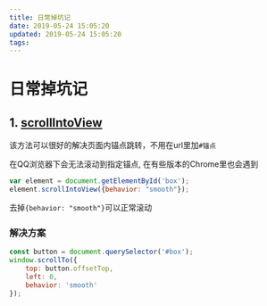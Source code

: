 ```yaml
---
title: 日常掉坑记
date: 2019-05-24 15:05:20
updated: 2019-05-24 15:05:20
tags:
---
```


# 日常掉坑记

## 1. [scrollIntoView](https://developer.mozilla.org/en-US/docs/Web/API/Element/scrollIntoView)

该方法可以很好的解决页面内锚点跳转，不用在url里加`#锚点`

在QQ浏览器下会无法滚动到指定锚点, 在有些版本的Chrome里也会遇到

```js
var element = document.getElementById('box');
element.scrollIntoView({behavior: "smooth"});
```

去掉`{behavior: "smooth"}`可以正常滚动

### 解决方案

```js
const button = document.querySelector('#box');
window.scrollTo({
    top: button.offsetTop,
    left: 0,
    behavior: 'smooth'
});
```